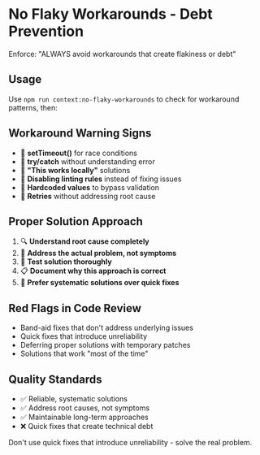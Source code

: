 # No Flaky Workarounds - Debt Prevention

Enforce: "ALWAYS avoid workarounds that create flakiness or debt"

## Usage
Use `npm run context:no-flaky-workarounds` to check for workaround patterns, then:

## Workaround Warning Signs
- 🚨 **setTimeout()** for race conditions
- 🚨 **try/catch** without understanding error
- 🚨 **"This works locally"** solutions  
- 🚨 **Disabling linting rules** instead of fixing issues
- 🚨 **Hardcoded values** to bypass validation
- 🚨 **Retries** without addressing root cause

## Proper Solution Approach
1. 🔍 **Understand root cause completely**
2. 🎯 **Address the actual problem, not symptoms**
3. 🧪 **Test solution thoroughly**
4. 📋 **Document why this approach is correct**
5. 🔄 **Prefer systematic solutions over quick fixes**

## Red Flags in Code Review
- Band-aid fixes that don't address underlying issues
- Quick fixes that introduce unreliability
- Deferring proper solutions with temporary patches
- Solutions that work "most of the time"

## Quality Standards
- ✅ Reliable, systematic solutions
- ✅ Address root causes, not symptoms
- ✅ Maintainable long-term approaches
- ❌ Quick fixes that create technical debt

Don't use quick fixes that introduce unreliability - solve the real problem.